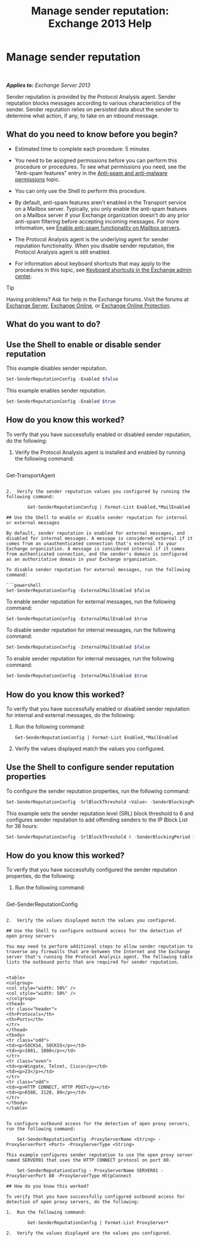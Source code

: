 ﻿---
title: 'Manage sender reputation: Exchange 2013 Help'
TOCTitle: Manage sender reputation
ms:assetid: f2716bd9-e3ac-46d9-9264-4e3dabfa0f38
ms:mtpsurl: https://technet.microsoft.com/en-us/library/Bb125186(v=EXCHG.150)
ms:contentKeyID: 49248691
ms.date: 12/09/2016
mtps_version: v=EXCHG.150
---

# Manage sender reputation

 

_**Applies to:** Exchange Server 2013_


Sender reputation is provided by the Protocol Analysis agent. Sender reputation blocks messages according to various characteristics of the sender. Sender reputation relies on persisted data about the sender to determine what action, if any, to take on an inbound message.

## What do you need to know before you begin?

  - Estimated time to complete each procedure: 5 minutes

  - You need to be assigned permissions before you can perform this procedure or procedures. To see what permissions you need, see the "Anti-spam features" entry in the [Anti-spam and anti-malware permissions](anti-spam-and-anti-malware-permissions-exchange-2013-help.md) topic.

  - You can only use the Shell to perform this procedure.

  - By default, anti-spam features aren't enabled in the Transport service on a Mailbox server. Typically, you only enable the anti-spam features on a Mailbox server if your Exchange organization doesn't do any prior anti-spam filtering before accepting incoming messages. For more information, see [Enable anti-spam functionality on Mailbox servers](enable-anti-spam-functionality-on-mailbox-servers-exchange-2013-help.md).

  - The Protocol Analysis agent is the underlying agent for sender reputation functionality. When you disable sender reputation, the Protocol Analysis agent is still enabled.

  - For information about keyboard shortcuts that may apply to the procedures in this topic, see [Keyboard shortcuts in the Exchange admin center](keyboard-shortcuts-in-the-exchange-admin-center-exchange-online-protection-help.md).


> [!TIP]
> Having problems? Ask for help in the Exchange forums. Visit the forums at <A href="https://go.microsoft.com/fwlink/p/?linkid=60612">Exchange Server</A>, <A href="https://go.microsoft.com/fwlink/p/?linkid=267542">Exchange Online</A>, or <A href="https://go.microsoft.com/fwlink/p/?linkid=285351">Exchange Online Protection</A>.



## What do you want to do?

## Use the Shell to enable or disable sender reputation

This example disables sender reputation.

```powershell
Set-SenderReputationConfig -Enabled $false
```

This example enables sender reputation.

```powershell
Set-SenderReputationConfig -Enabled $true
```

## How do you know this worked?

To verify that you have successfully enabled or disabled sender reputation, do the following:

1.  Verify the Protocol Analysis agent is installed and enabled by running the following command:
    
    ```powershell
Get-TransportAgent
```

2.  Verify the sender reputation values you configured by running the following command:
    
        Get-SenderReputationConfig | Format-List Enabled,*MailEnabled

## Use the Shell to enable or disable sender reputation for internal or external messages

By default, sender reputation is enabled for external messages, and disabled for internal messages. A message is considered external if it comes from an unauthenticated connection that's external to your Exchange organization. A message is considered internal if it comes from authenticated connection, and the sender's domain is configured as an authoritative domain in your Exchange organization.

To disable sender reputation for external messages, run the following command:

```powershell
Set-SenderReputationConfig -ExternalMailEnabled $false
```

To enable sender reputation for external messages, run the following command:

```powershell
Set-SenderReputationConfig -ExternalMailEnabled $true
```

To disable sender reputation for internal messages, run the following command:

```powershell
Set-SenderReputationConfig -InternalMailEnabled $false
```

To enable sender reputation for internal messages, run the following command:

```powershell
Set-SenderReputationConfig -InternalMailEnabled $true
```

## How do you know this worked?

To verify that you have successfully enabled or disabled sender reputation for internal and external messages, do the following:

1.  Run the following command:
    
        Get-SenderReputationConfig | Format-List Enabled,*MailEnabled

2.  Verify the values displayed match the values you configured.

## Use the Shell to configure sender reputation properties

To configure the sender reputation properties, run the following command:

```powershell
Set-SenderReputationConfig -SrlBlockThreshold <Value> -SenderBlockingPeriod <Hours>
```

This example sets the sender reputation level (SRL) block threshold to 6 and configures sender reputation to add offending senders to the IP Block List for 36 hours:

```powershell
Set-SenderReputationConfig -SrlBlockThreshold 6 -SenderBlockingPeriod 36
```

## How do you know this worked?

To verify that you have successfully configured the sender reputation properties, do the following:

1.  Run the following command:
    
    ```powershell
Get-SenderReputationConfig
```

2.  Verify the values displayed match the values you configured.

## Use the Shell to configure outbound access for the detection of open proxy servers

You may need to perform additional steps to allow sender reputation to traverse any firewalls that are between the Internet and the Exchange server that's running the Protocol Analysis agent. The following table lists the outbound ports that are required for sender reputation.


<table>
<colgroup>
<col style="width: 50%" />
<col style="width: 50%" />
</colgroup>
<thead>
<tr class="header">
<th>Protocols</th>
<th>Ports</th>
</tr>
</thead>
<tbody>
<tr class="odd">
<td><p>SOCKS4, SOCKS5</p></td>
<td><p>1081, 1080</p></td>
</tr>
<tr class="even">
<td><p>Wingate, Telnet, Cisco</p></td>
<td><p>23</p></td>
</tr>
<tr class="odd">
<td><p>HTTP CONNECT, HTTP POST</p></td>
<td><p>6588, 3128, 80</p></td>
</tr>
</tbody>
</table>


To configure outbound access for the detection of open proxy servers, run the following command:

    Set-SenderReputationConfig -ProxyServerName <String> -ProxyServerPort <Port> -ProxyServerType <String>

This example configures sender reputation to use the open proxy server named SERVER01 that uses the HTTP CONNECT protocol on port 80.

    Set-SenderReputationConfig - ProxyServerName SERVER01 -ProxyServerPort 80 -ProxyServerType HttpConnect

## How do you know this worked?

To verify that you have successfully configured outbound access for detection of open proxy servers, do the following:

1.  Run the following command:
    
        Get-SenderReputationConfig | Format-List ProxyServer*

2.  Verify the values displayed are the values you configured.

